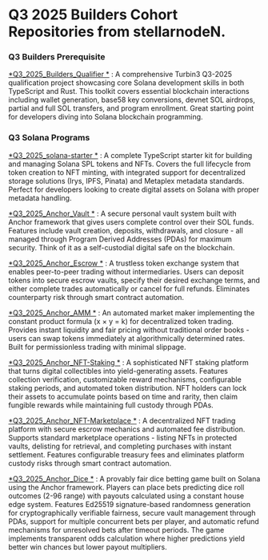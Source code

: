 <h1> Q3 2025 Builders Cohort Repositories from stellarnodeN.</h1>

<h3> Q3 Builders Prerequisite </h3>

[*Q3_2025_Builders_Qualifier *](https://github.com/stellarnodeN/Q3_2025_Builders_Qualifier)  : A comprehensive Turbin3 Q3-2025 qualification project showcasing core Solana development skills in both TypeScript and Rust. This toolkit covers essential blockchain interactions including wallet generation, base58 key conversions, devnet SOL airdrops, partial and full SOL transfers, and program enrollment. Great starting point for developers diving into Solana blockchain programming.

<h3> Q3 Solana Programs </h3>

[*Q3_2025_solana-starter *](https://github.com/stellarnodeN/Q3_25_solana-starter)  :  A complete TypeScript starter kit for building and managing Solana SPL tokens and NFTs. Covers the full lifecycle from token creation to NFT minting, with integrated support for decentralized storage solutions (Irys, IPFS, Pinata) and Metaplex metadata standards. Perfect for developers looking to create digital assets on Solana with proper metadata handling.

[*Q3_2025_Anchor_Vault *](https://github.com/stellarnodeN/Q3_25_Anchor_Vault)  :  A secure personal vault system built with Anchor framework that gives users complete control over their SOL funds. Features include vault creation, deposits, withdrawals, and closure - all managed through Program Derived Addresses (PDAs) for maximum security. Think of it as a self-custodial digital safe on the blockchain.

[*Q3_2025_Anchor_Escrow *](https://github.com/stellarnodeN/Q3_25_Anchor_Escrow)  :  A trustless token exchange system that enables peer-to-peer trading without intermediaries. Users can deposit tokens into secure escrow vaults, specify their desired exchange terms, and either complete trades automatically or cancel for full refunds. Eliminates counterparty risk through smart contract automation.

[*Q3_2025_Anchor_AMM *](https://github.com/stellarnodeN/Q3_25_Anchor_AMM)  :  An automated market maker implementing the constant product formula (x × y = k) for decentralized token trading. Provides instant liquidity and fair pricing without traditional order books - users can swap tokens immediately at algorithmically determined rates. Built for permissionless trading with minimal slippage.

[*Q3_2025_Anchor_NFT-Staking *](https://github.com/stellarnodeN/Q3_25_NFT_Staking)  :  A sophisticated NFT staking platform that turns digital collectibles into yield-generating assets. Features collection verification, customizable reward mechanisms, configurable staking periods, and automated token distribution. NFT holders can lock their assets to accumulate points based on time and rarity, then claim fungible rewards while maintaining full custody through PDAs.

[*Q3_2025_Anchor_NFT-Marketplace *](https://github.com/stellarnodeN/Q3_25_NFT_Marketplace)  :  A decentralized NFT trading platform with secure escrow mechanics and automated fee distribution. Supports standard marketplace operations - listing NFTs in protected vaults, delisting for retrieval, and completing purchases with instant settlement. Features configurable treasury fees and eliminates platform custody risks through smart contract automation.

[*Q3_2025_Anchor_Dice *](https://github.com/stellarnodeN/Q3_25_Dice)  :  A provably fair dice betting game built on Solana using the Anchor framework. Players can place bets predicting dice roll outcomes (2-96 range) with payouts calculated using a constant house edge system. Features Ed25519 signature-based randomness generation for cryptographically verifiable fairness, secure vault management through PDAs, support for multiple concurrent bets per player, and automatic refund mechanisms for unresolved bets after timeout periods. The game implements transparent odds calculation where higher predictions yield better win chances but lower payout multipliers.

 
